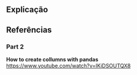 ## Explicação

## Referências

### Part 2
**How to create collumns with pandas**\
https://www.youtube.com/watch?v=IKiDSOUTQX8 
